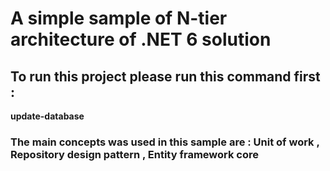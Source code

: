 # A simple sample of N-tier architecture of .NET 6 solution 

## To run this project please run this command first : 
  **update-database**

### The main concepts was used in this sample are : Unit of work , Repository design pattern , Entity framework core 
 
